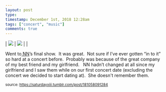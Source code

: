 ```yaml
---
layout: post
type: 
timestamp: December 1st, 2018 12:28am
tags: ["concert", "music"]
comments: true
---
```


| <img src="https://saturdayxiii.github.io/media/181058091284_0.jpg"/> | <img src="https://saturdayxiii.github.io/media/181058091284_1.jpg"/> |  |

Went to<a href="https://nnedmonton.bandcamp.com" target="_blank"> NN</a>’s final show.  It was great.  Not sure if I’ve ever gotten “in to it” so hard at a concert before.  Probably was because of the great company of my best friend and my girlfriend.  
NN hadn’t changed at all since my girlfriend and I saw them while on our first concert date (excluding the concert we decided to start dating at).  She doesn't remember them.
 
  
<small>source: https://saturdayxiii.tumblr.com/post/181058091284</small>